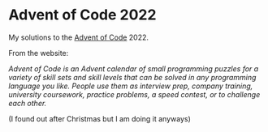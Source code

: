 # Advent of Code 2022

My solutions to the [Advent of Code](https://adventofcode.com/) 2022.

From the website:

*Advent of Code is an Advent calendar of small programming puzzles for a variety of skill sets and skill levels that can be solved in any programming language you like. People use them as interview prep, company training, university coursework, practice problems, a speed contest, or to challenge each other.*

(I found out after Christmas but I am doing it anyways)
